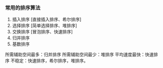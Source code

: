 ### 常用的排序算法
1. 插入排序 [直接插入排序、希尔排序]
2. 选择排序 [简单选择排序、堆排序]
3. 交换排序 [冒泡排序、快速排序]
4. 归并排序
5. 基数排序

所需辅助空间最多：归并排序 
所需辅助空间最少：堆排序 
平均速度最快：快速排序 
不稳定：快速排序，希尔排序，堆排序。
